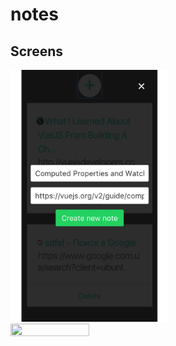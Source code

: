 # notes

<h2>Screens</h2>

<img width="50%" height="50%" src="Notes Chrome App/screen1.png" />
<img width="50%" height="50%" src="Notes Chrome App/screen2.png" />
